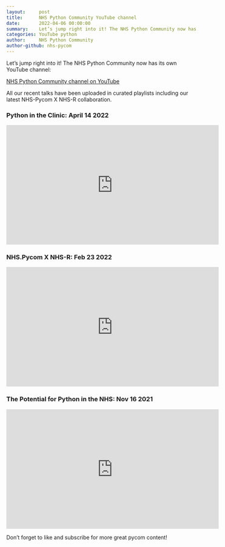 ```yaml
---
layout:     post
title:      NHS Python Community YouTube channel
date:       2022-04-06 00:00:00
summary:    Let’s jump right into it! The NHS Python Community now has its own YouTube channel
categories: YouTube python
author:     NHS Python Community
author-github: nhs-pycom
---
```


Let’s jump right into it! The NHS Python Community now has its own YouTube channel:

[NHS Python Community channel on YouTube](https://www.youtube.com/channel/UC_jacmsGNZQR5BPP7h0EtXw/videos)

All our recent talks have been uploaded in curated playlists including our latest NHS-Pycom X NHS-R collaboration.

### Python in the Clinic: April 14 2022
<iframe width="560" height="315" src="https://www.youtube-nocookie.com/embed/N8e5saR75g0" title="YouTube video player" frameborder="0" allow="accelerometer; autoplay; clipboard-write; encrypted-media; gyroscope; picture-in-picture" allowfullscreen></iframe>

### NHS.Pycom X NHS-R: Feb 23 2022
<iframe width="560" height="315" src="https://www.youtube-nocookie.com/embed/WRXagzGTILQ" title="YouTube video player" frameborder="0" allow="accelerometer; autoplay; clipboard-write; encrypted-media; gyroscope; picture-in-picture" allowfullscreen></iframe>

### The Potential for Python in the NHS: Nov 16 2021
<iframe width="560" height="315" src="https://www.youtube-nocookie.com/embed/NyKj_3zr2JY" title="YouTube video player" frameborder="0" allow="accelerometer; autoplay; clipboard-write; encrypted-media; gyroscope; picture-in-picture" allowfullscreen></iframe>

Don’t forget to like and subscribe for more great pycom content!
